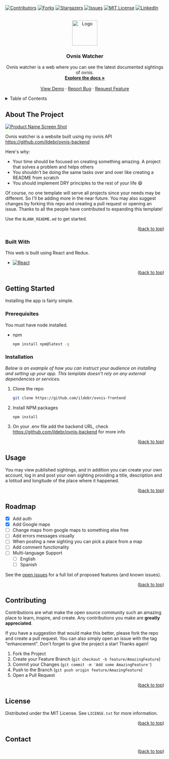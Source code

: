 <!-- Improved compatibility of back to top link: See: https://github.com/ildebr/ovnis-frontend/pull/73 -->
<a name="readme-top"></a>

[![Contributors][contributors-shield]][contributors-url]
[![Forks][forks-shield]][forks-url]
[![Stargazers][stars-shield]][stars-url]
[![Issues][issues-shield]][issues-url]
[![MIT License][license-shield]][license-url]
[![LinkedIn][linkedin-shield]][linkedin-url]



<!-- PROJECT LOGO -->
<br />
<div align="center">
  <a href="https://github.com/ildebr/ovnis-frontend">
    <img src="images/logo.png" alt="Logo" width="80" height="80">
  </a>

  <h3 align="center">Ovnis Watcher</h3>

  <p align="center">
    Ovnis watcher is a web where you can see the latest documented sightings of ovnis.
    <br />
    <a href="https://github.com/ildebr/ovnis-frontend"><strong>Explore the docs »</strong></a>
    <br />
    <br />
    <a href="https://ovnis-app.onrender.com/">View Demo</a>
    ·
    <a href="https://github.com/ildebr/ovnis-frontend/issues">Report Bug</a>
    ·
    <a href="https://github.com/ildebr/ovnis-frontend/issues">Request Feature</a>
  </p>
</div>



<!-- TABLE OF CONTENTS -->
<details>
  <summary>Table of Contents</summary>
  <ol>
    <li>
      <a href="#about-the-project">About The Project</a>
      <ul>
        <li><a href="#built-with">Built With</a></li>
      </ul>
    </li>
    <li>
      <a href="#getting-started">Getting Started</a>
      <ul>
        <li><a href="#prerequisites">Prerequisites</a></li>
        <li><a href="#installation">Installation</a></li>
      </ul>
    </li>
    <li><a href="#usage">Usage</a></li>
    <li><a href="#roadmap">Roadmap</a></li>
    <li><a href="#contributing">Contributing</a></li>
    <li><a href="#license">License</a></li>
    <li><a href="#contact">Contact</a></li>
    <li><a href="#acknowledgments">Acknowledgments</a></li>
  </ol>
</details>



<!-- ABOUT THE PROJECT -->
## About The Project

[![Product Name Screen Shot][product-screenshot]](https://example.com)

Ovnis watcher is a website built using my ovnis API https://github.com/ildebr/ovnis-backend 

Here's why:
* Your time should be focused on creating something amazing. A project that solves a problem and helps others
* You shouldn't be doing the same tasks over and over like creating a README from scratch
* You should implement DRY principles to the rest of your life :smile:

Of course, no one template will serve all projects since your needs may be different. So I'll be adding more in the near future. You may also suggest changes by forking this repo and creating a pull request or opening an issue. Thanks to all the people have contributed to expanding this template!

Use the `BLANK_README.md` to get started.

<p align="right">(<a href="#readme-top">back to top</a>)</p>



### Built With

This web is built using React and Redux.

* [![React][React.js]][React-url]

<p align="right">(<a href="#readme-top">back to top</a>)</p>



<!-- GETTING STARTED -->
## Getting Started


Installing the app is fairly simple.

### Prerequisites

You must have node installed.
* npm
  ```sh
  npm install npm@latest -g
  ```

### Installation

_Below is an example of how you can instruct your audience on installing and setting up your app. This template doesn't rely on any external dependencies or services._


1. Clone the repo
   ```sh
   git clone https://github.com/ildebr/ovnis-frontend
   ```
3. Install NPM packages
   ```sh
   npm install
   ```
4. On your .env file add the backend URL, check https://github.com/ildebr/ovnis-backend for more info


<p align="right">(<a href="#readme-top">back to top</a>)</p>



<!-- USAGE EXAMPLES -->
## Usage

You may view published sightings, and in addition you can create your own account, log in and post your own sighting providing a title, description and a lotitud and longitude of the place where it happened.


<p align="right">(<a href="#readme-top">back to top</a>)</p>



<!-- ROADMAP -->
## Roadmap

- [x] Add auth
- [x] Add Google maps
- [ ] Change maps from google maps to something else free
- [ ] Add errors messages visually
- [ ] When posting a new sighting you can pick a place from a map
- [ ] Add comment functionality
- [ ] Multi-language Support
    - [ ] English
    - [ ] Spanish

See the [open issues](https://github.com/ildebr/ovnis-frontend/issues) for a full list of proposed features (and known issues).

<p align="right">(<a href="#readme-top">back to top</a>)</p>



<!-- CONTRIBUTING -->
## Contributing

Contributions are what make the open source community such an amazing place to learn, inspire, and create. Any contributions you make are **greatly appreciated**.

If you have a suggestion that would make this better, please fork the repo and create a pull request. You can also simply open an issue with the tag "enhancement".
Don't forget to give the project a star! Thanks again!

1. Fork the Project
2. Create your Feature Branch (`git checkout -b feature/AmazingFeature`)
3. Commit your Changes (`git commit -m 'Add some AmazingFeature'`)
4. Push to the Branch (`git push origin feature/AmazingFeature`)
5. Open a Pull Request

<p align="right">(<a href="#readme-top">back to top</a>)</p>



<!-- LICENSE -->
## License

Distributed under the MIT License. See `LICENSE.txt` for more information.

<p align="right">(<a href="#readme-top">back to top</a>)</p>



<!-- CONTACT -->
## Contact




<p align="right">(<a href="#readme-top">back to top</a>)</p>






<!-- MARKDOWN LINKS & IMAGES -->
<!-- https://www.markdownguide.org/basic-syntax/#reference-style-links -->
[contributors-shield]: https://img.shields.io/github/contributors/ildebr/ovnis-frontend.svg?style=for-the-badge
[contributors-url]: https://github.com/ildebr/ovnis-frontend/graphs/contributors
[forks-shield]: https://img.shields.io/github/forks/ildebr/ovnis-frontend.svg?style=for-the-badge
[forks-url]: https://github.com/ildebr/ovnis-frontend/network/members
[stars-shield]: https://img.shields.io/github/stars/ildebr/ovnis-frontend.svg?style=for-the-badge
[stars-url]: https://github.com/ildebr/ovnis-frontend/stargazers
[issues-shield]: https://img.shields.io/github/issues/ildebr/ovnis-frontend.svg?style=for-the-badge
[issues-url]: https://github.com/ildebr/ovnis-frontend/issues
[license-shield]: https://img.shields.io/github/license/ildebr/ovnis-frontend.svg?style=for-the-badge
[license-url]: https://github.com/ildebr/ovnis-frontend/blob/master/LICENSE.txt
[linkedin-shield]: https://img.shields.io/badge/-LinkedIn-black.svg?style=for-the-badge&logo=linkedin&colorB=555
[linkedin-url]: https://www.linkedin.com/in/ildebrando-quinchoa/
[product-screenshot]: images/screenshot.png
[Next.js]: https://img.shields.io/badge/next.js-000000?style=for-the-badge&logo=nextdotjs&logoColor=white
[Next-url]: https://nextjs.org/
[React.js]: https://img.shields.io/badge/React-20232A?style=for-the-badge&logo=react&logoColor=61DAFB
[React-url]: https://reactjs.org/
[Vue.js]: https://img.shields.io/badge/Vue.js-35495E?style=for-the-badge&logo=vuedotjs&logoColor=4FC08D
[Vue-url]: https://vuejs.org/
[Angular.io]: https://img.shields.io/badge/Angular-DD0031?style=for-the-badge&logo=angular&logoColor=white
[Angular-url]: https://angular.io/
[Svelte.dev]: https://img.shields.io/badge/Svelte-4A4A55?style=for-the-badge&logo=svelte&logoColor=FF3E00
[Svelte-url]: https://svelte.dev/
[Laravel.com]: https://img.shields.io/badge/Laravel-FF2D20?style=for-the-badge&logo=laravel&logoColor=white
[Laravel-url]: https://laravel.com
[Bootstrap.com]: https://img.shields.io/badge/Bootstrap-563D7C?style=for-the-badge&logo=bootstrap&logoColor=white
[Bootstrap-url]: https://getbootstrap.com
[JQuery.com]: https://img.shields.io/badge/jQuery-0769AD?style=for-the-badge&logo=jquery&logoColor=white
[JQuery-url]: https://jquery.com 

